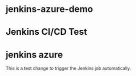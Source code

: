 # jenkins-azure-demo
# Jenkins CI/CD Test
# jenkins azure

This is a test change to trigger the Jenkins job automatically.
